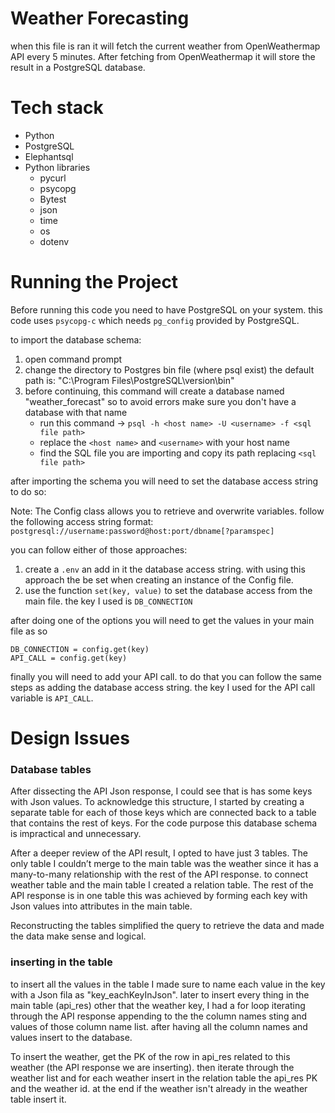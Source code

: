 # Weather Forecasting 
when this file is ran it will fetch the current weather from OpenWeathermap API every 5 minutes. After fetching from OpenWeathermap it will store the result in a PostgreSQL database.

# Tech stack
- Python
- PostgreSQL 
- Elephantsql
- Python libraries 
  - pycurl
  - psycopg
  - Bytest
  - json
  - time
  - os
  - dotenv
 
# Running the Project
Before running this code you need to have PostgreSQL on your system. this code uses `psycopg-c` which needs `pg_config` provided by PostgreSQL.


to import the database schema:
1. open command  prompt 
2. change the directory to Postgres bin file (where psql exist) the default path is: "C:\Program Files\PostgreSQL\version\bin"
3. before continuing, this command will create a database named "weather_forecast" so to avoid errors make sure you don't have a database with that name 
	- run this command -> `psql -h <host name> -U <username> -f <sql file path>`
	- replace the `<host name>` and `<username>` with your host name 
	- find the SQL file you are importing and copy its path replacing `<sql file path>`


after importing the schema you will need to set the database access string to do so:

Note:
The Config class allows you to retrieve and overwrite variables.
follow the following access string format:
`postgresql://username:password@host:port/dbname[?paramspec]`

you can follow either of those approaches: 
1. create a `.env` an add in it the database access string. with using this approach the be set when creating an instance of the Config file.
2. use the function `set(key, value)` to set the database access from the main file. the key I used is `DB_CONNECTION`


after doing one of the options you will need to get the values in your main file as so
```
DB_CONNECTION = config.get(key)
API_CALL = config.get(key)
```

finally you will need to add your API call. to do that you can follow the same steps as adding the database access string. the key I used for the API call variable is `API_CALL`.


# Design Issues 
### Database tables 
After dissecting the API Json response, I could see that is has some keys with Json values.  To acknowledge this structure, I started by creating a separate table for each of those keys which are connected back to a table that contains the rest of keys. For the code purpose this database schema is impractical and unnecessary. 

After a deeper review of the API result, I opted to have just 3 tables. The only table I couldn’t merge to the main table was the weather since it has a many-to-many relationship with the rest of the API response. to connect weather table and the main table I created a relation table. The rest of the API response is in one table this was achieved by forming each key with Json values into attributes in the main table.

Reconstructing the tables simplified the query to retrieve the data and made the data make sense and logical.

### inserting in the table 
to insert all the values in the table I made sure to name each value in the key with a Json fila as "key_eachKeyInJson". later to insert every thing in the main table (api_res) other that the weather key, I had a for loop iterating through the API response appending to the the column names sting and values of those column name list. after having all the column names and values insert to the database.

To insert the weather, get the PK of the row in api_res related to this weather (the API response we are inserting). then iterate through the weather list and for each weather insert in the relation table the api_res PK and the weather id. at the end if the weather isn't already in the weather table insert it.




